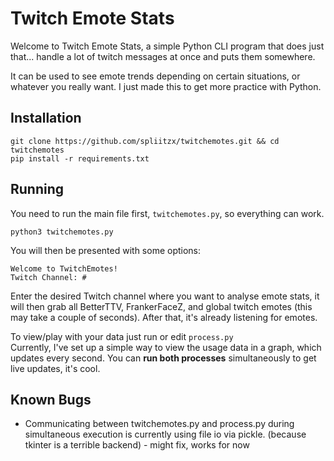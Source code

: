 # Twitch Emote Stats
Welcome to Twitch Emote Stats, a simple Python CLI program that does just that... handle a lot of twitch messages at once and puts them somewhere.  

It can be used to see emote trends depending on certain situations, or whatever you really want. I just made this to get more practice with Python.  
## Installation
```
git clone https://github.com/spliitzx/twitchemotes.git && cd twitchemotes
pip install -r requirements.txt
```

## Running
You need to run the main file first, `twitchemotes.py`, so everything can work.  
```
python3 twitchemotes.py
```

You will then be presented with some options:
```
Welcome to TwitchEmotes!
Twitch Channel: #
```
Enter the desired Twitch channel where you want to analyse emote stats, it will then grab all BetterTTV, FrankerFaceZ, and global twitch emotes (this may take a couple of seconds). After that, it's already listening for emotes.  

To view/play with your data just run or edit `process.py`  
Currently, I've set up a simple way to view the usage data in a graph, which updates every second. You can **run both processes** simultaneously to get live updates, it's cool.  

## Known Bugs
* Communicating between twitchemotes.py and process.py during simultaneous execution is currently using file io via pickle. (because tkinter is a terrible backend) - might fix, works for now

